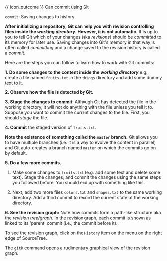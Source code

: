 <span id="prereqs"><panel src="../init/unit-inElsewhere-asFlat.md" boilerplate header="{{ icon_prereq }} %%Git & GitHub → Init%%" popup-url="{{ baseUrl }}/gitAndGithub/init" /></span>

<span id="outcomes">{{ icon_outcome }} Can commit using Git</span>

<span id="title">`commit`: Saving changes to history</span>

<div id="body">

**After initializing a repository, Git can help you with revision controlling files inside the _working directory_. However, it is not automatic.** It is up to you to tell Git which of your changes (aka _revisions_) should be _committed_ to its memory for later use. Saving changes into Git's memory in that way is often called _committing_ and a change saved to the revision history is called a _commit_.

<box type="definition" seamless>
<include src="../../common/definitions.md#def-working-directory" trim />
</box>
<box type="definition" seamless>
<include src="../../common/definitions.md#def-commit" trim />
</box>

Here are the steps you can follow to learn how to work with Git commits:

**1. Do some changes to the content inside the _working directory_** e.g., create a file named `fruits.txt` in the `things` directory and add some dummy text to it.

**2. Observe how the file is detected by Git.**

<tabs>
  <tab header="SourceTree">
    <include src="./sourcetree_1.md" />
  </tab>
  <tab header="CLI">
    <include src="./cli_1.md" />
  </tab>
</tabs>

**3. Stage the changes to commit**: Although Git has detected the file in the working directory, it will not do anything with the file unless you tell it to. Suppose you want to commit the current changes to the file. First, you should _stage_ the file.


<box type="definition" seamless>
<include src="../../common/definitions.md#def-stage" trim />
</box>

<tabs>
  <tab header="SourceTree">
    <include src="./sourcetree_2.md" />
  </tab>
  <tab header="CLI">
    <include src="./cli_2.md" />
  </tab>
</tabs>

**4. Commit** the staged version of `fruits.txt`.

<tabs>
  <tab header="SourceTree">
    <include src="./sourcetree_3.md" />
  </tab>
  <tab header="CLI">
    <include src="./cli_3.md" />
  </tab>
</tabs>

**Note the existence of something called the `master` branch.** Git allows you to have multiple branches (i.e. it is a way to evolve the content in parallel) and Git auto-creates a branch named `master` on which the commits go on by default.

**5. Do a few more commits**.

1. Make some changes to `fruits.txt` (e.g. add some text and delete some text). Stage the changes, and commit the changes using the same steps you followed before. You should end up with something like this.

   <pic src="{{baseUrl}}/gitAndGithub/commit/images/sourcetree_6.png" height="180" />
   <p/>

1. Next, add two more files `colors.txt` and `shapes.txt` to the same working directory. Add a third commit to record the current state of the working directory.

   <pic src="{{baseUrl}}/gitAndGithub/commit/images/sourcetree_7.png" height="150" />
   <p/>

**6. See the revision graph:**  Note how commits form a path-like structure aka the _revision tree/graph_. In the revision graph, each commit is shown as linked to its 'parent' commit (i.e., the commit before it).

<tabs>
  <tab header="SourceTree">

To see the revision graph, click on the `History` item on the menu on the right edge of SourceTree.
  </tab>
  <tab header="CLI">

The `gitk` command opens a rudimentary graphical view of the revision graph.
  </tab>
</tabs>

</div>

<div id="extras">
  <include src="resources.md"/>
</div>
